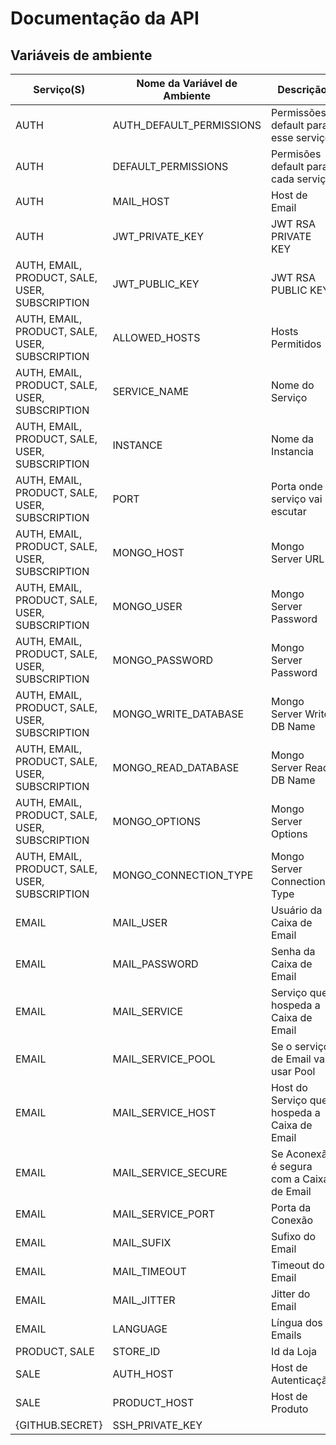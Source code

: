 # Documentação da API

## Variáveis de ambiente
| Serviço(S)                                     | Nome da Variável de Ambiente         | Descrição                                    | Valor de Exemplo                                | Secret | Obrigatório |
| ---------------------------------------------- | ------------------------------------ | -------------------------------------------- | ----------------------------------------------- | ------ | ----------- |
| AUTH                                           | AUTH_DEFAULT_PERMISSIONS             | Permissões default para esse serviço         | "'{""all"": [""all""]}'"                        | No     | No          |
| AUTH                                           | DEFAULT_PERMISSIONS                  | Permisões default para cada serviço          | "'{""all"": {""all"": [""all""]}}'"             | No     | No          |
| AUTH                                           | MAIL_HOST                            | Host de Email                                | "http://api-ecomm.alphasystemas.com.br/email"   | No     | Yes         |
| AUTH                                           | JWT_PRIVATE_KEY                      | JWT RSA PRIVATE KEY                          | -                                               | Yes    | Yes         |
| AUTH, EMAIL, PRODUCT, SALE, USER, SUBSCRIPTION | JWT_PUBLIC_KEY                       | JWT RSA PUBLIC KEY                           | -                                               | Yes    | Yes         |
| AUTH, EMAIL, PRODUCT, SALE, USER, SUBSCRIPTION | ALLOWED_HOSTS                        | Hosts Permitidos                             | '*'                                             | No     | No          |
| AUTH, EMAIL, PRODUCT, SALE, USER, SUBSCRIPTION | SERVICE_NAME                         | Nome do Serviço                              | AUTH                                            | No     | Yes         |
| AUTH, EMAIL, PRODUCT, SALE, USER, SUBSCRIPTION | INSTANCE                             | Nome da Instancia                            | auth                                            | No     | Yes         |
| AUTH, EMAIL, PRODUCT, SALE, USER, SUBSCRIPTION | PORT                                 | Porta onde o serviço vai escutar             | 3000                                            | No     | No          |
| AUTH, EMAIL, PRODUCT, SALE, USER, SUBSCRIPTION | MONGO_HOST                           | Mongo Server URL                             | -                                               | No     | Yes         |
| AUTH, EMAIL, PRODUCT, SALE, USER, SUBSCRIPTION | MONGO_USER                           | Mongo Server Password                        | -                                               | Yes    | Yes         |
| AUTH, EMAIL, PRODUCT, SALE, USER, SUBSCRIPTION | MONGO_PASSWORD                       | Mongo Server Password                        | -                                               | Yes    | Yes         |
| AUTH, EMAIL, PRODUCT, SALE, USER, SUBSCRIPTION | MONGO_WRITE_DATABASE                 | Mongo Server Write DB Name                   | -                                               | Yes    | Yes         |
| AUTH, EMAIL, PRODUCT, SALE, USER, SUBSCRIPTION | MONGO_READ_DATABASE                  | Mongo Server Read DB Name                    | -                                               | Yes    | Yes         |
| AUTH, EMAIL, PRODUCT, SALE, USER, SUBSCRIPTION | MONGO_OPTIONS                        | Mongo Server Options                         | -                                               | Yes    | Yes         |
| AUTH, EMAIL, PRODUCT, SALE, USER, SUBSCRIPTION | MONGO_CONNECTION_TYPE                | Mongo Server Connection Type                 | mongodb+srv                                     | No     | Yes         |
| EMAIL                                          | MAIL_USER                            | Usuário da Caixa de Email                    | user@alphasystemas.com.br                       | No     | Yes         |
| EMAIL                                          | MAIL_PASSWORD                        | Senha da Caixa de Email                      | user_password                                   | No     | Yes         |
| EMAIL                                          | MAIL_SERVICE                         | Serviço que hospeda a Caixa de Email         | KingHost                                        | No     | Yes         |
| EMAIL                                          | MAIL_SERVICE_POOL                    | Se o serviço de Email vai usar Pool          | 'true'                                          | No     | Yes         |
| EMAIL                                          | MAIL_SERVICE_HOST                    | Host do Serviço que hospeda a Caixa de Email | http://smtpi.kinghost.net/                      | No     | Yes         |
| EMAIL                                          | MAIL_SERVICE_SECURE                  | Se Aconexão é segura com a Caixa de Email    | 'true'                                          | No     | Yes         |
| EMAIL                                          | MAIL_SERVICE_PORT                    | Porta da Conexão                             | '465'                                           | No     | Yes         |
| EMAIL                                          | MAIL_SUFIX                           | Sufixo do Email                              | '@alphasystemas.com.br'                         | No     | Yes         |
| EMAIL                                          | MAIL_TIMEOUT                         | Timeout do Email                             | '100000'                                        | No     | Yes         |
| EMAIL                                          | MAIL_JITTER                          | Jitter do Email                              | '10000'                                         | No     | Yes         |
| EMAIL                                          | LANGUAGE                             | Língua dos Emails                            | pt-br                                           | No     | No          |
| PRODUCT, SALE                                  | STORE_ID                             | Id da Loja                                   | '1'                                             | No     | Yes         |
| SALE                                           | AUTH_HOST                            | Host de Autenticação                         | "http://api-ecomm.alphasystemas.com.br/auth"    | No     | Yes         |
| SALE                                           | PRODUCT_HOST                         | Host de Produto                              | "http://api-ecomm.alphasystemas.com.br/product" | No     | Yes         |
| {GITHUB.SECRET}                                | SSH_PRIVATE_KEY                      |                                              | ssh_ed25519.key/ssh_ed25519.key.pub             | No     | Yes         |